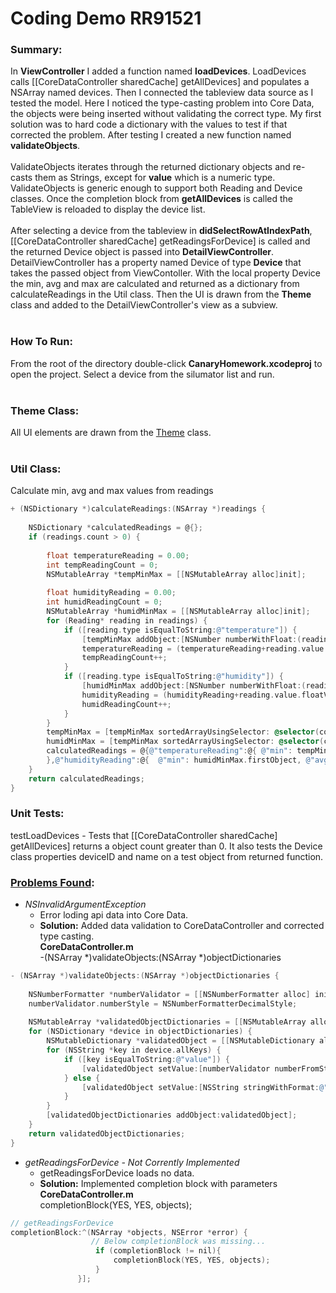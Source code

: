 # Coding Demo RR91521
### Summary:

In **ViewController** I added a function named **loadDevices**. LoadDevices calls [[CoreDataController sharedCache] getAllDevices] and populates a NSArray named devices.  Then I connected the tableview data source as I tested the model.  Here I noticed the type-casting problem into Core Data, the objects were being inserted without validating the correct type.  My first solution was to hard code a dictionary with the values to test if that corrected the problem. After testing I created a new function named **validateObjects**.  <br/><br/>ValidateObjects iterates through the returned dictionary objects and re-casts them as Strings, except for **value** which is a numeric type.  ValidateObjects is generic enough to support both Reading and Device classes.  Once the completion block from **getAllDevices** is called the TableView is reloaded to display the device list. 
<br/>
<br/>
After selecting a device from the tableview in **didSelectRowAtIndexPath**, [[CoreDataController sharedCache] getReadingsForDevice] is called and the returned Device object is passed into **DetailViewController**.  DetailViewController has a property named Device of type **Device** that takes the passed object from ViewContoller.  With the local property Device the min, avg and max are calculated and returned as a dictionary from calculateReadings in the Util class. Then the UI is drawn from the **Theme** class and added to the DetailViewController's view as a subview.
<br/>
<br/>
### How To Run:
From the root of the directory double-click **CanaryHomework.xcodeproj** to open the project.  Select a device from the silumator list and run.
<br/>
<br/>
### Theme Class:
All UI elements are drawn from the [Theme](#https://github.com/ruizrica/Coding-Demo-RR91521/tree/master/CanaryHomework/Theme) class.
<br/>
<br/>
### Util Class:
Calculate min, avg and max values from readings
```Objective-C 
+ (NSDictionary *)calculateReadings:(NSArray *)readings {
    
    NSDictionary *calculatedReadings = @{};
    if (readings.count > 0) {
        
        float temperatureReading = 0.00;
        int tempReadingCount = 0;
        NSMutableArray *tempMinMax = [[NSMutableArray alloc]init];
        
        float humidityReading = 0.00;
        int humidReadingCount = 0;
        NSMutableArray *humidMinMax = [[NSMutableArray alloc]init];
        for (Reading* reading in readings) {
            if ([reading.type isEqualToString:@"temperature"]) {
                [tempMinMax addObject:[NSNumber numberWithFloat:(reading.value.floatValue)]];
                temperatureReading = (temperatureReading+reading.value.floatValue);
                tempReadingCount++;
            }
            if ([reading.type isEqualToString:@"humidity"]) {
                [humidMinMax addObject:[NSNumber numberWithFloat:(reading.value.floatValue)]];
                humidityReading = (humidityReading+reading.value.floatValue);
                humidReadingCount++;
            }
        }
        tempMinMax = [tempMinMax sortedArrayUsingSelector: @selector(compare:)].mutableCopy;
        humidMinMax = [tempMinMax sortedArrayUsingSelector: @selector(compare:)].mutableCopy;
        calculatedReadings = @{@"temperatureReading":@{ @"min": tempMinMax.firstObject, @"avg":[NSNumber numberWithFloat:(temperatureReading/tempReadingCount)], @"max":tempMinMax.lastObject,
        },@"humidityReading":@{  @"min": humidMinMax.firstObject, @"avg":[NSNumber numberWithFloat:(humidityReading/humidReadingCount)], @"max":humidMinMax.lastObject }};
    }
    return calculatedReadings;
}
```

### Unit Tests:
testLoadDevices - Tests that [[CoreDataController sharedCache] getAllDevices] returns a object count greater than 0. It also tests the Device class properties deviceID and name on a test object from returned function.

### [Problems Found](#Problems):
* *NSInvalidArgumentException*
  * Error loding api data into Core Data. 
  * **Solution:** Added data validation to CoreDataController and corrected type casting.<br/>
    **CoreDataController.m**<br/>
    -(NSArray *)validateObjects:(NSArray *)objectDictionaries
    
```Objective-C 
- (NSArray *)validateObjects:(NSArray *)objectDictionaries {
    
    NSNumberFormatter *numberValidator = [[NSNumberFormatter alloc] init];
    numberValidator.numberStyle = NSNumberFormatterDecimalStyle;
    
    NSMutableArray *validatedObjectDictionaries = [[NSMutableArray alloc]init];
    for (NSDictionary *device in objectDictionaries) {
        NSMutableDictionary *validatedObject = [[NSMutableDictionary alloc]init];
        for (NSString *key in device.allKeys) {
            if ([key isEqualToString:@"value"]) {
                [validatedObject setValue:[numberValidator numberFromString:[NSString stringWithFormat:@"%@",device[key]]] forKey:[NSString stringWithFormat:@"%@",key]];
            } else {
                [validatedObject setValue:[NSString stringWithFormat:@"%@",device[key]] forKey:[NSString stringWithFormat:@"%@",key]];
            }
        }
        [validatedObjectDictionaries addObject:validatedObject];
    }
    return validatedObjectDictionaries;
}

```` 

    
* *getReadingsForDevice - Not Corrently Implemented*
  * getReadingsForDevice loads no data.
  * **Solution:** Implemented completion block with parameters<br/>
    **CoreDataController.m**<br/>
    completionBlock(YES, YES, objects);
    
 ```Objective-C 
 // getReadingsForDevice
completionBlock:^(NSArray *objects, NSError *error) {
                   // Below completionBlock was missing...
                    if (completionBlock != nil){
                        completionBlock(YES, YES, objects);
                    }
                }];

```` 

